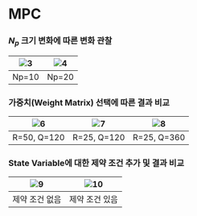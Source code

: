 # MPC

###  $N_p$ 크기 변화에 따른 변화 관찰
![3](https://github.com/dontempty/MPC/assets/155451345/92e7895f-4cb5-43d3-a8d3-8d6fbc617c87) | ![4](https://github.com/dontempty/MPC/assets/155451345/07b409b8-9cc6-4b71-b9f0-8e46494acae5)
---| --- |
Np=10 | Np=20 |

### 가중치(Weight Matrix) 선택에 따른 결과 비교
![6](https://github.com/dontempty/MPC/assets/155451345/5b1a6207-696e-4aed-add4-57acc79cb4a1) | ![7](https://github.com/dontempty/MPC/assets/155451345/bbeb4549-b1ed-45a8-99e0-99ae7215ee7d) | ![8](https://github.com/dontempty/MPC/assets/155451345/4de335ff-0df7-4d15-a101-27f5ce92019d)
--- | --- | --- | 
R=50, Q=120 | R=25, Q=120 | R=25, Q=360 |  

### State Variable에 대한 제약 조건 추가 및 결과 비교
![9](https://github.com/dontempty/MPC/assets/155451345/dc44b3e6-d985-4d8c-9fe5-3632c397a80f) | ![10](https://github.com/dontempty/MPC/assets/155451345/7cb5a1ee-fcaf-44f3-af47-a02c54e4fcf4) | 
--- | --- |
제약 조건 없음 | 제약 조건 있음 |

